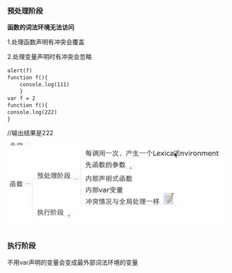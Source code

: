 ### 预处理阶段
**函数的词法环境无法访问**

1.处理函数声明有冲突会覆盖

2.处理变量声明时有冲突会忽略

    alert(f)
    function f(){
        console.log(111)
        }
    var f = 2
    function f(){
    console.log(222)
    }
//输出结果是222

![img.png](img.png)

### 执行阶段
不用var声明的变量会变成最外部词法环境的变量



